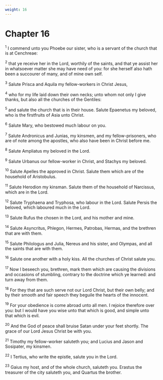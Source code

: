 ```yaml
---
weight: 16
---
```


# Chapter 16

<sup>1</sup> I commend unto you Phoebe our sister, who is a servant of the church that is at Cenchreae: 

<sup>2</sup> that ye receive her in the Lord, worthily of the saints, and that ye assist her in whatsoever matter she may have need of you: for she herself also hath been a succourer of many, and of mine own self. 

<sup>3</sup> Salute Prisca and Aquila my fellow-workers in Christ Jesus, 

<sup>4</sup> who for my life laid down their own necks; unto whom not only I give thanks, but also all the churches of the Gentiles: 

<sup>5</sup> and salute the church that is in their house. Salute Epaenetus my beloved, who is the firstfruits of Asia unto Christ. 

<sup>6</sup> Salute Mary, who bestowed much labour on you. 

<sup>7</sup> Salute Andronicus and Junias, my kinsmen, and my fellow-prisoners, who are of note among the apostles, who also have been in Christ before me. 

<sup>8</sup> Salute Ampliatus my beloved in the Lord. 

<sup>9</sup> Salute Urbanus our fellow-worker in Christ, and Stachys my beloved. 

<sup>10</sup> Salute Apelles the approved in Christ. Salute them which are of the household of Aristobulus. 

<sup>11</sup> Salute Herodion my kinsman. Salute them of the household of Narcissus, which are in the Lord. 

<sup>12</sup> Salute Tryphaena and Tryphosa, who labour in the Lord. Salute Persis the beloved, which laboured much in the Lord. 

<sup>13</sup> Salute Rufus the chosen in the Lord, and his mother and mine. 

<sup>14</sup> Salute Asyncritus, Phlegon, Hermes, Patrobas, Hermas, and the brethren that are with them. 

<sup>15</sup> Salute Philologus and Julia, Nereus and his sister, and Olympas, and all the saints that are with them. 

<sup>16</sup> Salute one another with a holy kiss. All the churches of Christ salute you. 

<sup>17</sup> Now I beseech you, brethren, mark them which are causing the divisions and occasions of stumbling, contrary to the doctrine which ye learned: and turn away from them. 

<sup>18</sup> For they that are such serve not our Lord Christ, but their own belly; and by their smooth and fair speech they beguile the hearts of the innocent. 

<sup>19</sup> For your obedience is come abroad unto all men. I rejoice therefore over you: but I would have you wise unto that which is good, and simple unto that which is evil. 

<sup>20</sup> And the God of peace shall bruise Satan under your feet shortly. The grace of our Lord Jesus Christ be with you. 

<sup>21</sup> Timothy my fellow-worker saluteth you; and Lucius and Jason and Sosipater, my kinsmen. 

<sup>22</sup> I Tertius, who write the epistle, salute you in the Lord. 

<sup>23</sup> Gaius my host, and of the whole church, saluteth you. Erastus the treasurer of the city saluteth you, and Quartus the brother. 


